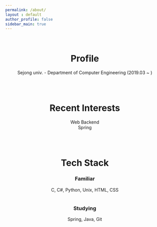 ```yaml
---
permalink: /about/
layout : default
author_profile: false
sidebar_main: true
---
```



<br/>


# <center> Profile </center>


<center>Sejong univ. - Department of Computer Engineering (2019.03 ~ )</center>


<br/><br/>

# <center> Recent Interests </center>

<center>Web Backend</center>

<center>Spring</center>

<br/><br/>

# <center> Tech Stack </center>

### <center>Familiar</center>

<center>C, C#, Python, Unix, HTML, CSS</center>

<br/>

### <center>Studying</center>

<center>Spring, Java, Git</center>